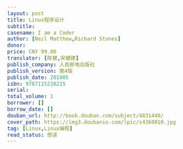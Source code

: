 ```yaml
---
layout: post
title: Linux程序设计
subtitle:
casename: I am a Coder
author: [Neil Matthew,Richard Stones]
donor: 
price: CNY 99.00
translator: [陈健,宋健建]
publish_company: 人民邮电出版社
publish_version: 第4版
publish_date: 201005
isbn: 9787115228215
serial: 
total_volume: 1
borrower: []
borrow_date: []
douban_url: http://book.douban.com/subject/4831448/
cover_path: https://img3.doubanio.com/lpic/s4360010.jpg
tag: [Linux,Linux编程]
read_status: 想读
---
```

